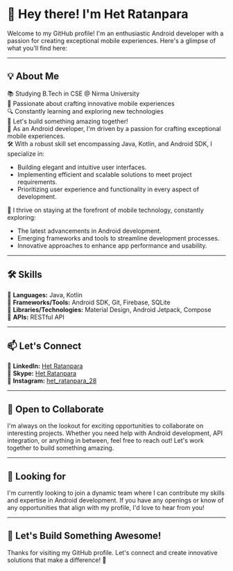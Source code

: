 # 👋 Hey there! I'm Het Ratanpara

Welcome to my GitHub profile! I'm an enthusiastic Android developer with a passion for creating exceptional mobile experiences. Here's a glimpse of what you'll find here:

---

## 💡 About Me

📚 Studying B.Tech in CSE @ Nirma University  
🌟 Passionate about crafting innovative mobile experiences  
🔍 Constantly learning and exploring new technologies  
📱 Let's build something amazing together!  
🚀 As an Android developer, I'm driven by a passion for crafting exceptional mobile experiences.  
🛠️ With a robust skill set encompassing Java, Kotlin, and Android SDK, I specialize in:
   - Building elegant and intuitive user interfaces.
   - Implementing efficient and scalable solutions to meet project requirements.
   - Prioritizing user experience and functionality in every aspect of development.
     
🌟 I thrive on staying at the forefront of mobile technology, constantly exploring:
   - The latest advancements in Android development.
   - Emerging frameworks and tools to streamline development processes.
   - Innovative approaches to enhance app performance and usability.

---

## 🛠️ Skills

🔹 **Languages:** Java, Kotlin  
🔹 **Frameworks/Tools:** Android SDK, Git, Firebase, SQLite  
🔹 **Libraries/Technologies:** Material Design, Android Jetpack, Compose  
🔹 **APIs:** RESTful API  

---


## 📫 Let's Connect

🔹 **LinkedIn:** [Het Ratanpara](https://www.linkedin.com/in/hetratanpara/)       
🔹 **Skype:** [Het Ratanpara](https://join.skype.com/invite/vTmNOv67CKnN)     
🔹 **Instagram:** [het_ratanpara_28](https://www.instagram.com/het_ratanpara_28/)  


---

## 💬 Open to Collaborate

I'm always on the lookout for exciting opportunities to collaborate on interesting projects. Whether you need help with Android development, API integration, or anything in between, feel free to reach out! Let's work together to build something amazing.

---

## 📝 Looking for

I'm currently looking to join a dynamic team where I can contribute my skills and expertise in Android development. If you have any openings or know of any opportunities that align with my profile, I'd love to hear from you!

---

## 🚀 Let's Build Something Awesome!

Thanks for visiting my GitHub profile. Let's connect and create innovative solutions that make a difference! 🚀
